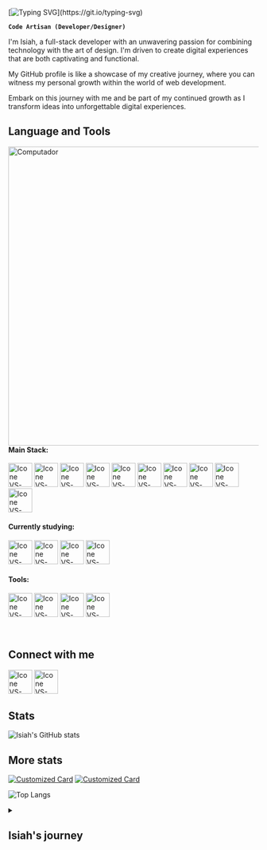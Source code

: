 
[![Typing SVG](https://readme-typing-svg.herokuapp.com?color=F0F0F0&size=40&left=true&vCenter=true&width=1000&lines=Welcome+to+my+GitHub+profile!;I'm+Isiah+Zac;)](https://git.io/typing-svg)

**`Code Artisan (Developer/Designer)`**

I'm Isiah, a full-stack developer with an unwavering passion for combining technology with the art of design. I'm driven to create digital experiences that are both captivating and functional.

My GitHub profile is like a showcase of my creative journey, where you can witness my personal growth within the world of web development.

Embark on this journey with me and be part of my continued growth as I transform ideas into unforgettable digital experiences.


## Language and Tools

  <img src="https://github.com/isiahzac/isiahzac/assets/130514737/725f4494-cd52-49d3-9305-0b171fc7db25" min-width="600px" max-width="600px" width="600px" align="right" alt="Computador">

#### Main Stack:
  [<img height="48px" width="48px" alt="Icone VS-Code" src="https://skillicons.dev/icons?i=html"/>](https://developer.mozilla.org/en-US/docs/Web/HTML)
  [<img height="48px" width="48px" alt="Icone VS-Code" src="https://skillicons.dev/icons?i=css"/>](https://developer.mozilla.org/en-US/docs/Web/CSS)
  [<img height="48px" width="48px" alt="Icone VS-Code" src="https://skillicons.dev/icons?i=js"/>](https://developer.mozilla.org/en-US/docs/Web/JavaScript)
  [<img height="48px" width="48px" alt="Icone VS-Code" src="https://skillicons.dev/icons?i=ts"/>](https://www.typescriptlang.org/)
  [<img height="48px" width="48px" alt="Icone VS-Code" src="https://skillicons.dev/icons?i=nodejs"/>](https://nodejs.org/en)
  [<img height="48px" width="48px" alt="Icone VS-Code" src="https://skillicons.dev/icons?i=react"/>](https://react.dev/)
  [<img height="48px" width="48px" alt="Icone VS-Code" src="https://skillicons.dev/icons?i=tailwind"/>](https://tailwindcss.com/)
  [<img height="48px" width="48px" alt="Icone VS-Code" src="https://skillicons.dev/icons?i=nestjs"/>](https://nestjs.com/)
  [<img height="48px" width="48px" alt="Icone VS-Code" src="https://skillicons.dev/icons?i=mysql"/>](https://mysql.com/)
  [<img height="48px" width="48px" alt="Icone VS-Code" src="https://skillicons.dev/icons?i=mongodb"/>](https://mongodb.com/)


#### Currently studying:
  [<img height="48px" width="48px" alt="Icone VS-Code" src="https://skillicons.dev/icons?i=py"/>](https://www.python.org/)
  [<img height="48px" width="48px" alt="Icone VS-Code" src="https://skillicons.dev/icons?i=mysql"/>](https://www.mysql.com/)
  [<img height="48px" width="48px" alt="Icone VS-Code" src="https://skillicons.dev/icons?i=linux"/>](https://www.linux.org/)
  [<img height="48px" width="48px" alt="Icone VS-Code" src="https://skillicons.dev/icons?i=vue"/>](https://www.vuejs.org/)

#### Tools:

  [<img height="48px" width="48px" alt="Icone VS-Code" src="https://skillicons.dev/icons?i=figma"/>](https://www.figma.com/)
  [<img height="48px" width="48px" alt="Icone VS-Code" src="https://skillicons.dev/icons?i=vscode"/>](https://code.visualstudio.com/)
  [<img height="48px" width="48px" alt="Icone VS-Code" src="https://skillicons.dev/icons?i=github"/>](https://github.com/)
  [<img height="48px" width="48px" alt="Icone VS-Code" src="https://skillicons.dev/icons?i=git"/>](https://git-scm.com/)

<br>

## Connect with me

  [<img height="48px" width="48px" alt="Icone VS-Code" src="https://skillicons.dev/icons?i=instagram"/>](https://instagram.com/1s1ahzac)
  [<img height="48px" width="48px" alt="Icone VS-Code" src="https://skillicons.dev/icons?i=linkedin"/>](https://linkedin.com/in/isiahzac)


## Stats

![Isiah's GitHub stats](https://github-readme-stats.vercel.app/api?username=isiahzac&theme=dark&show_icons=true)


## More stats

[![Customized Card](https://github-readme-stats.vercel.app/api/pin?username=isiahzac&repo=toquen-el-dom-sin-miedo-al-exito&theme=dark)](https://github.com/isiahzac/toquen-el-dom-sin-miedo-al-exito) [![Customized Card](https://github-readme-stats.vercel.app/api/pin?username=isiahzac&repo=Canodrom&theme=dark)](https://github.com/isiahzac/Canodrom)

![Top Langs](https://github-readme-stats.vercel.app/api/top-langs/?username=isiahzac&layout=compact&theme=dark)


<details>
  <summary><h2>Isiah's journey</h2></summary>
  
  My journey in the world of technology has been a fascinating combination of experiences and learning.

  A few years ago, while enjoying my time in Iceland, I had my first introduction to the world of programming thanks to someone I met. From that moment on, I was intrigued by what programming was all about    and the exciting things that could be created with that skill.

  Eventually, I met someone else who was really into programming and I got to see firsthand how amazing programming is and all the cool things you can do. That led me to decide what I wanted to do next.

  In 2023, I decided that I had to make a career change and threw myself into studying programming while working as a bartender. During this time, I completed courses in web layout and full stack 
  development, which gave me a good foundation to get started in the world of web development.

  Currently, I'm immersed in a cybersecurity course and also expanding my knowledge with another frontend course to improve my skills and be able to express my creativity the way I like.

</details>
